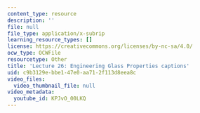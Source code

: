 ```yaml
---
content_type: resource
description: ''
file: null
file_type: application/x-subrip
learning_resource_types: []
license: https://creativecommons.org/licenses/by-nc-sa/4.0/
ocw_type: OCWFile
resourcetype: Other
title: 'Lecture 26: Engineering Glass Properties captions'
uid: c9b3129e-bbe1-47e0-aa71-2f113d8eea8c
video_files:
  video_thumbnail_file: null
video_metadata:
  youtube_id: KPJvO_00LKQ
---
```

